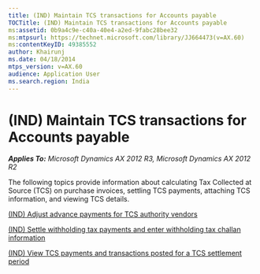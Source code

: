 ```yaml
---
title: (IND) Maintain TCS transactions for Accounts payable
TOCTitle: (IND) Maintain TCS transactions for Accounts payable
ms:assetid: 0b9a4c9e-c40a-40e4-a2ed-9fabc28bee32
ms:mtpsurl: https://technet.microsoft.com/library/JJ664473(v=AX.60)
ms:contentKeyID: 49385552
author: Khairunj
ms.date: 04/18/2014
mtps_version: v=AX.60
audience: Application User
ms.search.region: India
---
```


# (IND) Maintain TCS transactions for Accounts payable 


_**Applies To:** Microsoft Dynamics AX 2012 R3, Microsoft Dynamics AX 2012 R2_

The following topics provide information about calculating Tax Collected at Source (TCS) on purchase invoices, settling TCS payments, attaching TCS information, and viewing TCS details.

[(IND) Adjust advance payments for TCS authority vendors](ind-adjust-advance-payments-for-tcs-authority-vendors.md)

[(IND) Settle withholding tax payments and enter withholding tax challan information](ind-settle-withholding-tax-payments-and-enter-withholding-tax-challan-information.md)

[(IND) View TCS payments and transactions posted for a TCS settlement period](ind-view-tcs-payments-and-transactions-posted-for-a-tcs-settlement-period.md)

  


